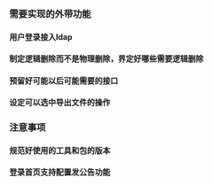 ### 需要实现的外带功能
#### 用户登录接入ldap
#### 制定逻辑删除而不是物理删除，界定好哪些需要逻辑删除
#### 预留好可能以后可能需要的接口
#### 设定可以选中导出文件的操作

### 注意事项
#### 规范好使用的工具和包的版本
#### 登录首页支持配置发公告功能
